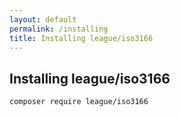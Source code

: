 ```yaml
---
layout: default
permalink: /installing
title: Installing league/iso3166
---
```


## Installing league/iso3166

```
composer require league/iso3166
```
